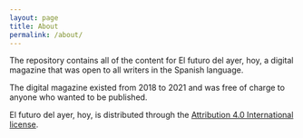 ```yaml
---
layout: page
title: About
permalink: /about/
---
```


The repository contains all of the content for El futuro del ayer, hoy, a 
digital magazine that was open to all writers in the Spanish language.

The digital magazine existed from 2018 to 2021 and was free of charge to 
anyone who wanted to be published.

El futuro del ayer, hoy, is distributed through the [Attribution 4.0 International license](https://creativecommons.org/licenses/by/4.0/deed.es).
